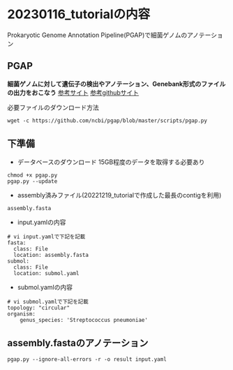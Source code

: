 # 20230116_tutorialの内容
Prokaryotic Genome Annotation Pipeline(PGAP)で細菌ゲノムのアノテーション

## PGAP
**細菌ゲノムに対して遺伝子の検出やアノテーション、Genebank形式のファイルの出力をおこなう**
[参考サイト](https://www.ncbi.nlm.nih.gov/genome/annotation_prok/)
[参考githubサイト](https://github.com/ncbi/pgap)

必要ファイルのダウンロード方法
```
wget -c https://github.com/ncbi/pgap/blob/master/scripts/pgap.py
```


## 下準備
- データベースのダウンロード
15GB程度のデータを取得する必要あり
```
chmod +x pgap.py
pgap.py --update
```
- assembly済みファイル(20221219_tutorialで作成した最長のcontigを利用) 
```
assembly.fasta
```

- input.yamlの内容
```
# vi input.yamlで下記を記載
fasta:
  class: File
  location: assembly.fasta
submol:
  class: File
  location: submol.yaml
```

- submol.yamlの内容
```
# vi submol.yamlで下記を記載
topology: "circular"
organism:
    genus_species: 'Streptococcus pneumoniae'
```

## assembly.fastaのアノテーション

```
pgap.py --ignore-all-errors -r -o result input.yaml
```
